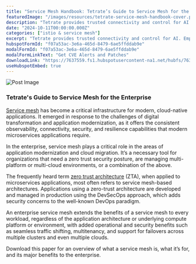 ```yaml
---
title: "Service Mesh Handbook: Tetrate’s Guide to Service Mesh for the Enterprise"
featuredImage: "/images/resources/tetrate-service-mesh-handbook-cover.png"
description: "Tetrate provides trusted connectivity and control for AI. Empower developers while safeguarding the business. Built atop the proven Envoy proxy & Envoy AI Gateway."
date: "2024-10-11T00:00:00.000Z"
categories: ["istio & service mesh"]
excerpt: "Tetrate provides trusted connectivity and control for AI. Empower developers while safeguarding the business. Built atop the proven Envoy proxy & Envoy AI Gateway."
hubspotFormId: "f07a53ac-3e6a-465d-8479-6ae5ffddab9e"
modalFormId: "f07a53ac-3e6a-465d-8479-6ae5ffddab9e"
modalFormLinkText: "Get CVE Alerts and Patches"
downloadLink: "https://7637559.fs1.hubspotusercontent-na1.net/hubfs/7637559/White%20Papers/Tetrate_Service_Mesh_Handbook.pdf"
useHubspotEmbed: true
---
```


![Post Image](/images/resources/tetrate-service-mesh-handbook-cover.png)

### [](#tetrates-guide-to-service-mesh-for-the-enterprise)Tetrate's Guide to Service Mesh for the Enterprise

[Service mesh](/what-is-istio-service-mesh/) has become a critical infrastructure for modern, cloud-native applications. It emerged in response to the challenges of digital transformation and application modernization, as it offers the consistent observability, connectivity, security, and resilience capabilities that modern microservices applications require.

In the enterprise, service mesh plays a critical role in the areas of application modernization and cloud migration. It’s a necessary tool for organizations that need a zero trust security posture, are managing multi-platform or multi-cloud environments, or a combination of the above.

The frequently heard term [zero trust architecture](/what-is-istio-service-mesh/) (ZTA), when applied to microservices applications, most often refers to service mesh-based architectures. Applications using a zero-trust architecture are developed and managed in production using the DevSecOps approach, which adds security concerns to the well-known DevOps paradigm.

An enterprise service mesh extends the benefits of a service mesh to every workload, regardless of the application architecture or underlying compute platform or environment, with added operational and security benefits such as seamless traffic shifting, multitenancy, and support for failovers across multiple clusters and even multiple clouds.

Download this paper for an overview of what a service mesh is, what it’s for, and its major benefits to the enterprise.
